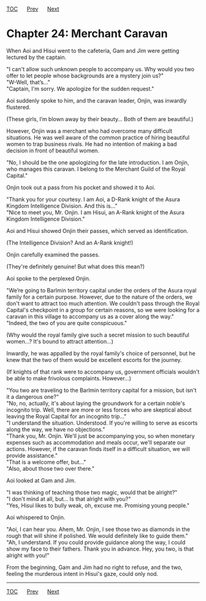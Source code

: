 [TOC](../readme.md)&nbsp;&nbsp;&nbsp;&nbsp;&nbsp;&nbsp;[Prev](Section_0023.md)&nbsp;&nbsp;&nbsp;&nbsp;&nbsp;&nbsp;[Next](Section_0025.md)



# Chapter 24: Merchant Caravan

When Aoi and Hisui went to the cafeteria, Gam and Jim were getting
lectured by the captain.  
  
"I can't allow such unknown people to accompany us. Why would you two
offer to let people whose backgrounds are a mystery join us?"  
"W-Well, that’s..."  
"Captain, I'm sorry. We apologize for the sudden request."  
  
Aoi suddenly spoke to him, and the caravan leader, Onjin, was inwardly
flustered.  
  
(These girls, I’m blown away by their beauty… Both of them are
beautiful.)  
  
However, Onjin was a merchant who had overcome many difficult
situations. He was well aware of the common practice of hiring beautiful
women to trap business rivals. He had no intention of making a bad
decision in front of beautiful women.  
  
"No, I should be the one apologizing for the late introduction. I am
Onjin, who manages this caravan. I belong to the Merchant Guild of the
Royal Capital."  
  
Onjin took out a pass from his pocket and showed it to Aoi.  
  
"Thank you for your courtesy. I am Aoi, a D-Rank knight of the Asura
Kingdom Intelligence Division. And this is..."  
"Nice to meet you, Mr. Onjin. I am Hisui, an A-Rank knight of the Asura
Kingdom Intelligence Division."  
  
Aoi and Hisui showed Onjin their passes, which served as
identification.  
  
(The Intelligence Division? And an A-Rank knight!)  
  
Onjin carefully examined the passes.  
  
(They're definitely genuine! But what does this mean?)  
  
Aoi spoke to the perplexed Onjin.  
  
"We’re going to Barlmin territory capital under the orders of the Asura
royal family for a certain purpose. However, due to the nature of the
orders, we don't want to attract too much attention. We couldn't pass
through the Royal Capital's checkpoint in a group for certain reasons,
so we were looking for a caravan in this village to accompany us as a
cover along the way."  
"Indeed, the two of you are quite conspicuous."  
  
(Why would the royal family give such a secret mission to such beautiful
women...? It's bound to attract attention...)  
  
Inwardly, he was appalled by the royal family's choice of personnel, but
he knew that the two of them would be excellent escorts for the
journey.  
  
(If knights of that rank were to accompany us, government officials
wouldn't be able to make frivolous complaints. However...)  
  
"You two are traveling to the Barlmin territory capital for a mission,
but isn't it a dangerous one?"  
"No, no, actually, it's about laying the groundwork for a certain
noble's incognito trip. Well, there are more or less forces who are
skeptical about leaving the Royal Capital for an incognito trip..."  
"I understand the situation. Understood. If you're willing to serve as
escorts along the way, we have no objections."  
"Thank you, Mr. Onjin. We'll just be accompanying you, so when monetary
expenses such as accommodation and meals occur, we'll separate our
actions. However, if the caravan finds itself in a difficult situation,
we will provide assistance."  
"That is a welcome offer, but..."  
"Also, about those two over there."  
  
Aoi looked at Gam and Jim.  
  
"I was thinking of teaching those two magic, would that be alright?"  
"I don't mind at all, but... Is that alright with you?"  
"Yes, Hisui likes to bully weak, oh, excuse me. Promising young
people."  
  
Aoi whispered to Onjin.  
  
"Aoi, I can hear you. Ahem, Mr. Onjin, I see those two as diamonds in
the rough that will shine if polished. We would definitely like to guide
them."  
"Ah, I understand. If you could provide guidance along the way, I could
show my face to their fathers. Thank you in advance. Hey, you two, is
that alright with you!"  
  
From the beginning, Gam and Jim had no right to refuse, and the two,
feeling the murderous intent in Hisui's gaze, could only nod.  
  
  
  


---
[TOC](../readme.md)&nbsp;&nbsp;&nbsp;&nbsp;&nbsp;&nbsp;[Prev](Section_0023.md)&nbsp;&nbsp;&nbsp;&nbsp;&nbsp;&nbsp;[Next](Section_0025.md)

